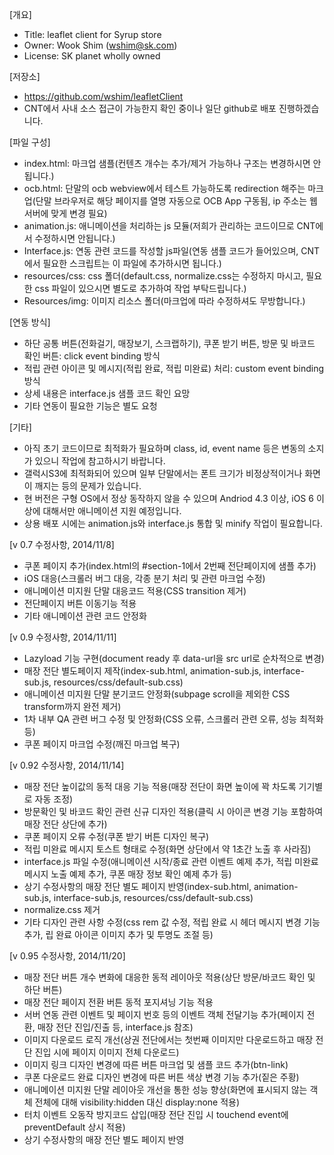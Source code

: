 [개요]
- Title: leaflet client for Syrup store
- Owner: Wook Shim (wshim@sk.com)
- License: SK planet wholly owned

[저장소]
- https://github.com/wshim/leafletClient
- CNT에서 사내 소스 접근이 가능한지 확인 중이나 일단 github로 배포 진행하겠습니다.

[파일 구성]
- index.html: 마크업 샘플(컨텐츠 개수는 추가/제거 가능하나 구조는 변경하시면 안됩니다.)
- ocb.html: 단말의 ocb webview에서 테스트 가능하도록 redirection 해주는 마크업(단말 브라우저로 해당 페이지를 열명 자동으로 OCB App 구동됨, ip 주소는 웹서버에 맞게 변경 필요)
- animation.js: 애니메이션을 처리하는 js 모듈(저희가 관리하는 코드이므로 CNT에서 수정하시면 안됩니다.)
- Interface.js: 연동 관련 코드를 작성할 js파일(연동 샘플 코드가 들어있으며, CNT에서 필요한 스크립트는 이 파일에 추가하시면 됩니다.)
- resources/css: css 폴더(default.css, normalize.css는 수정하지 마시고, 필요한 css 파일이 있으시면 별도로 추가하여 작업 부탁드립니다.)
- Resources/img: 이미지 리소스 폴더(마크업에 따라 수정하셔도 무방합니다.)

[연동 방식]
- 하단 공통 버튼(전화걸기, 매장보기, 스크랩하기), 쿠폰 받기 버튼, 방문 및 바코드 확인 버튼: click event binding 방식
- 적립 관련 아이콘 및 메시지(적립 완료, 적립 미완료) 처리: custom event binding 방식
- 상세 내용은 interface.js 샘플 코드 확인 요망
- 기타 연동이 필요한 기능은 별도 요청

[기타]
- 아직 초기 코드이므로 최적화가 필요하며 class, id, event name 등은 변동의 소지가 있으니 작업에 참고하시기 바랍니다.
- 갤럭시S3에 최적화되어 있으며 일부 단말에서는 폰트 크기가 비정상적이거나 화면이 깨지는 등의 문제가 있습니다.
- 현 버전은 구형 OS에서 정상 동작하지 않을 수 있으며 Andriod 4.3 이상, iOS 6 이상에 대해서만 애니메이션 지원 예정입니다.
- 상용 배포 시에는 animation.js와 interface.js 통합 및 minify 작업이 필요합니다.

[v 0.7 수정사항, 2014/11/8]
- 쿠폰 페이지 추가(index.html의 #section-1에서 2번째 전단페이지에 샘플 추가)
- iOS 대응(스크롤러 버그 대응, 각종 분기 처리 및 관련 마크업 수정)
- 애니메이션 미지원 단말 대응코드 적용(CSS transition 제거)
- 전단페이지 버튼 이동기능 적용
- 기타 애니메이션 관련 코드 안정화

[v 0.9 수정사항, 2014/11/11]
- Lazyload 기능 구현(document ready 후 data-url을 src url로 순차적으로 변경)
- 매장 전단 별도페이지 제작(index-sub.html, animation-sub.js, interface-sub.js, resources/css/default-sub.css)
- 애니메이션 미지원 단말 분기코드 안정화(subpage scroll을 제외한 CSS transform까지 완전 제거)
- 1차 내부 QA 관련 버그 수정 및 안정화(CSS 오류, 스크롤러 관련 오류, 성능 최적화 등)
- 쿠폰 페이지 마크업 수정(깨진 마크업 복구)

[v 0.92 수정사항, 2014/11/14]
- 매장 전단 높이값의 동적 대응 기능 적용(매장 전단이 화면 높이에 꽉 차도록 기기별로 자동 조정)
- 방문확인 및 바코드 확인 관련 신규 디자인 적용(클릭 시 아이콘 변경 기능 포함하여 매장 전단 상단에 추가)
- 쿠폰 페이지 오류 수정(쿠폰 받기 버튼 디자인 복구)
- 적립 미완료 메시지 토스트 형태로 수정(화면 상단에서 약 1초간 노출 후 사라짐)
- interface.js 파일 수정(애니메이션 시작/종료 관련 이벤트 예제 추가, 적립 미완료 메시지 노출 예제 추가, 쿠폰 매장 정보 확인 예제 추가 등)
- 상기 수정사항의 매장 전단 별도 페이지 반영(index-sub.html, animation-sub.js, interface-sub.js, resources/css/default-sub.css)
- normalize.css 제거
- 기타 디자인 관련 사항 수정(css rem 값 수정, 적립 완료 시 헤더 메시지 변경 기능 추가, 립 완료 아이콘 이미지 추가 및 투명도 조절 등)

[v 0.95 수정사항, 2014/11/20]
- 매장 전단 버튼 개수 변화에 대응한 동적 레이아웃 적용(상단 방문/바코드 확인 및 하단 버튼)
- 매장 전단 페이지 전환 버튼 동적 포지셔닝 기능 적용
- 서버 연동 관련 이벤트 및 페이지 번호 등의 이벤트 객체 전달기능 추가(페이지 전환, 매장 전단 진입/진출 등, interface.js 참조)
- 이미지 다운로드 로직 개선(상권 전단에서는 첫번째 이미지만 다운로드하고 매장 전단 진입 시에 페이지 이미지 전체 다운로드)
- 이미지 링크 디자인 변경에 따른 버튼 마크업 및 샘플 코드 추가(btn-link)
- 쿠폰 다운로드 완료 디자인 변경에 따른 버튼 색상 변경 기능 추가(짙은 주황)
- 애니메이션 미지원 단말 레이아웃 개선을 통한 성능 향상(화면에 표시되지 않는 객체 전체에 대해 visibility:hidden 대신 display:none 적용)
- 터치 이벤트 오동작 방지코드 삽입(매장 전단 진입 시 touchend event에 preventDefault 상시 적용)
- 상기 수정사항의 매장 전단 별도 페이지 반영